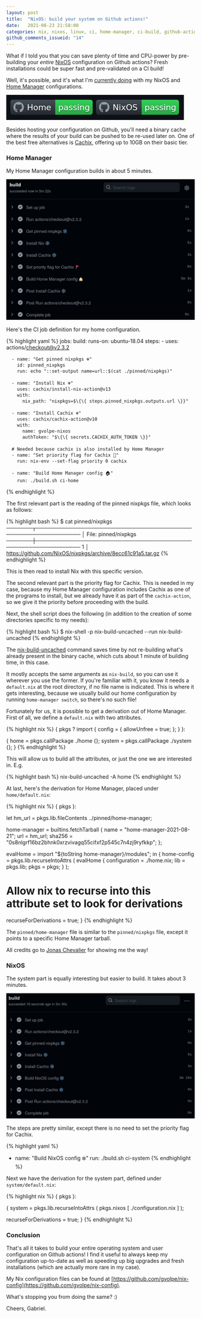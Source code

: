 ```yaml
---
layout: post
title:  "NixOS: build your system on Github actions!"
date:   2021-08-23 21:58:00
categories: nix, nixos, linux, ci, home-manager, ci-build, github-actions
github_comments_issueid: "14"
---
```


What if I told you that you can save plenty of time and CPU-power by pre-building your *entire* [NixOS](https://nixos.org/) configuration on Github actions? Fresh installations could be super fast and pre-validated on a CI build!

Well, it's possible, and it's what I'm [currently doing](https://github.com/gvolpe/nix-config) with my NixOS and [Home Manager](https://github.com/nix-community/home-manager) configurations.

![badges](../images/ci-badges.png)

Besides hosting your configuration on Github, you'll need a binary cache where the results of your build can be pushed to be re-used later on. One of the best free alternatives is [Cachix](https://www.cachix.org/), offering up to 10GB on their basic tier.

### Home Manager

My Home Manager configuration builds in about 5 minutes.

![home](../images/ci-home.png)

Here's the CI job definition for my home configuration.

{% highlight yaml %}
jobs:
  build:
    runs-on: ubuntu-18.04
    steps:
      - uses: actions/checkout@v2.3.2

      - name: "Get pinned nixpkgs ❄️"
        id: pinned_nixpkgs
        run: echo "::set-output name=url::$(cat ./pinned/nixpkgs)"

      - name: "Install Nix ❄️"
        uses: cachix/install-nix-action@v13
        with:
          nix_path: "nixpkgs=$\{\{ steps.pinned_nixpkgs.outputs.url \}}"

      - name: "Install Cachix ❄️"
        uses: cachix/cachix-action@v10
        with:
          name: gvolpe-nixos
          authToken: "$\{\{ secrets.CACHIX_AUTH_TOKEN \}}"

      # Needed because cachix is also installed by Home Manager
      - name: "Set priority flag for Cachix 🚩"
        run: nix-env --set-flag priority 0 cachix

      - name: "Build Home Manager config 🏠"
        run: ./build.sh ci-home
{% endhighlight %}

The first relevant part is the reading of the pinned nixpkgs file, which looks as follows:

{% highlight bash %}
$ cat pinned/nixpkgs
───────┬──────────────────────────────────────────────────────────────
       │ File: pinned/nixpkgs
───────┼──────────────────────────────────────────────────────────────
   1   │ https://github.com/NixOS/nixpkgs/archive/8ecc61c91a5.tar.gz
{% endhighlight %}

This is then read to install Nix with this specific version.

The second relevant part is the priority flag for Cachix. This is needed in my case, because my Home Manager configuration includes Cachix as one of the programs to install, but we already have it as part of the `cachix-action`, so we give it the priority before proceeding with the build.

Next, the shell script does the following (in addition to the creation of some directories specific to my needs):

{% highlight bash %}
$ nix-shell -p nix-build-uncached --run nix-build-uncached
{% endhighlight %}

The [nix-build-uncached](https://github.com/Mic92/nix-build-uncached) command saves time by not re-building what's already present in the binary cache, which cuts about 1 minute of building time, in this case.

It mostly accepts the same arguments as `nix-build`, so you can use it wherever you use the former. If you're familiar with it, you know it needs a `default.nix` at the root directory, if no file name is indicated. This is where it gets interesting, because we usually build our home configuration by running `home-manager switch`, so there's no such file!

Fortunately for us, it is possible to get a derivation out of Home Manager. First of all, we define a `default.nix` with two attributes.

{% highlight nix %}
{ pkgs ? import <nixpkgs> {
    config = { allowUnfree = true; };
  }
}:

{
  home = pkgs.callPackage ./home {};
  system = pkgs.callPackage ./system {};
}
{% endhighlight %}

This will allow us to build all the attributes, or just the one we are interested in. E.g.

{% highlight bash %}
nix-build-uncached -A home
{% endhighlight %}

At last, here's the derivation for Home Manager, placed under `home/default.nix`:

{% highlight nix %}
{ pkgs }:

let
  hm_url = pkgs.lib.fileContents ../pinned/home-manager;

  home-manager = builtins.fetchTarball {
    name   = "home-manager-2021-08-21";
    url    = hm_url;
    sha256 = "0s8nlgrf16bz2bhnk0xrzvivagq55cifxf2p545c7n4zj9ryfkkp";
  };

  evalHome = import "${toString home-manager}/modules";
in
{
  home-config = pkgs.lib.recurseIntoAttrs (
    evalHome {
      configuration = ./home.nix;
      lib = pkgs.lib;
      pkgs = pkgs;
    }
  );

  # Allow nix to recurse into this attribute set to look for derivations
  recurseForDerivations = true;
}
{% endhighlight %}

The `pinned/home-manager` file is similar to the `pinned/nixpkgs` file, except it points to a specific Home Manager tarball.

All credits go to [Jonas Chevalier](https://github.com/zimbatm) for showing me the way!

### NixOS

The system part is equally interesting but easier to build. It takes about 3 minutes.

![nixos](../images/ci-nixos.png)

The steps are pretty similar, except there is no need to set the priority flag for Cachix.

{% highlight yaml %}
- name: "Build NixOS config ❄️"
  run: ./build.sh ci-system
{% endhighlight %}

Next we have the derivation for the system part, defined under `system/default.nix`:

{% highlight nix %}
{ pkgs }:

{
  system = pkgs.lib.recurseIntoAttrs (
    pkgs.nixos [ ./configuration.nix ]
  );

  recurseForDerivations = true;
}
{% endhighlight %}

### Conclusion

That's all it takes to build your entire operating system and user configuration on Github actions! I find it useful to always keep my configuration up-to-date as well as speeding up big upgrades and fresh installations (which are actually more rare in my case).

My Nix configuration files can be found at [https://github.com/gvolpe/nix-config](https://github.com/gvolpe/nix-config).

What's stopping you from doing the same? :)

Cheers,
Gabriel.
